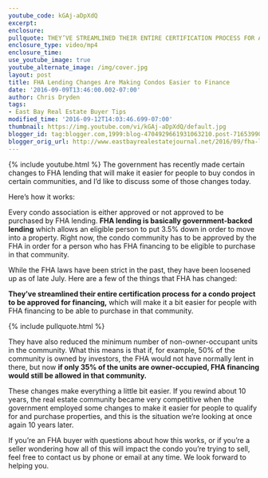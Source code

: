 ```yaml
---
youtube_code: kGAj-aDpXdQ
excerpt:
enclosure:
pullquote: THEY’VE STREAMLINED THEIR ENTIRE CERTIFICATION PROCESS FOR A CONDO PROJECT TO BE APPROVED FOR FINANCING.
enclosure_type: video/mp4
enclosure_time:
use_youtube_image: true
youtube_alternate_image: /img/cover.jpg
layout: post
title: FHA Lending Changes Are Making Condos Easier to Finance
date: '2016-09-09T13:46:00.002-07:00'
author: Chris Dryden
tags:
- East Bay Real Estate Buyer Tips
modified_time: '2016-09-12T14:03:46.699-07:00'
thumbnail: https://img.youtube.com/vi/kGAj-aDpXdQ/default.jpg
blogger_id: tag:blogger.com,1999:blog-4704929661931063210.post-7165399063589867949
blogger_orig_url: http://www.eastbayrealestatejournal.net/2016/09/fha-lending-changes-are-making-condos.html
---
```

{% include youtube.html %}
The government has recently made certain changes to FHA lending that will make it easier for people to buy condos in certain communities, and I’d like to discuss some of those changes today.

Here’s how it works:

Every condo association is either approved or not approved to be purchased by FHA lending. **FHA lending is basically government-backed lending** which allows an eligible person to put 3.5% down in order to move into a property. Right now, the condo community has to be approved by the FHA in order for a person who has FHA financing to be eligible to purchase in that community.

While the FHA laws have been strict in the past, they have been loosened up as of late July. Here are a few of the things that FHA has changed:

**They’ve streamlined their entire certification process for a condo project to be approved for financing,** which will make it a bit easier for people with FHA financing to be able to purchase in that community.

{% include pullquote.html %}

They have also reduced the minimum number of non-owner-occupant units in the community. What this means is that if, for example, 50% of the community is owned by investors, the FHA would not have normally lent in there, but now **if only 35% of the units are owner-occupied, FHA financing would still be allowed in that community.**

These changes make everything a little bit easier. If you rewind about 10 years, the real estate community became very competitive when the government employed some changes to make it easier for people to qualify for and purchase properties, and this is the situation we’re looking at once again 10 years later.

If you’re an FHA buyer with questions about how this works, or if you’re a seller wondering how all of this will impact the condo you’re trying to sell, feel free to contact us by phone or email at any time. We look forward to helping you.
